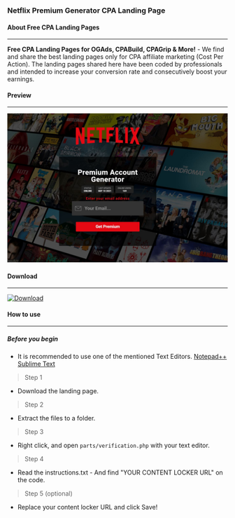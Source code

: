 ### Netflix Premium Generator CPA Landing Page
#### About Free CPA Landing Pages
---
**Free CPA Landing Pages for OGAds, CPABuild, CPAGrip & More!** - We find and share the best landing pages only for CPA affiliate marketing (Cost Per Action). The landing pages shared here have been coded by professionals and intended to increase your conversion rate and consecutively boost your earnings.


#### Preview
---
![Landing Page Preview](https://github.com/cpa-landing-pages-generator/netflix-premium-generator-cpa-landing-page/blob/main/preview.JPG?raw=true)

#### Download
---
[<img src="http://svgshare.com/i/28_.svg" width="40%" alt="Download" />](https://mega.nz/file/oUpAERyS#707QyenB3rwvrjYiUwxHw98R4NBiarYrxKunsQoLvRA)

#### How to use
---

##### Before you begin
- It is recommended to use one of the mentioned Text Editors.
[Notepad++](https://notepad-plus-plus.org/download/v7.4.2.html)
[Sublime Text](https://www.sublimetext.com/3)

> Step 1
- Download the landing page.

> Step 2
- Extract the files to a folder.

> Step 3
- Right click, and open `parts/verification.php` with your text editor.

> Step 4
- Read the instructions.txt - And find "YOUR CONTENT LOCKER URL" on the code.

> Step 5 (optional)
- Replace your content locker URL and click Save!